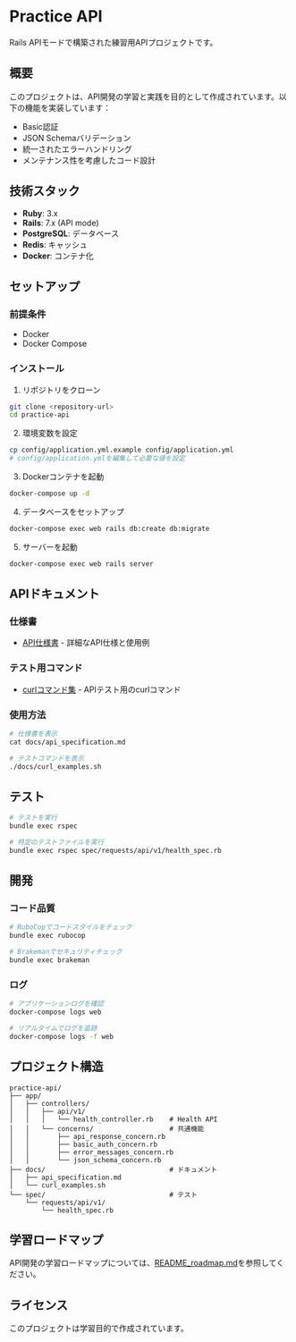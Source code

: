 # Practice API

Rails APIモードで構築された練習用APIプロジェクトです。

## 概要

このプロジェクトは、API開発の学習と実践を目的として作成されています。以下の機能を実装しています：

- Basic認証
- JSON Schemaバリデーション
- 統一されたエラーハンドリング
- メンテナンス性を考慮したコード設計

## 技術スタック

- **Ruby**: 3.x
- **Rails**: 7.x (API mode)
- **PostgreSQL**: データベース
- **Redis**: キャッシュ
- **Docker**: コンテナ化

## セットアップ

### 前提条件
- Docker
- Docker Compose

### インストール

1. リポジトリをクローン
```bash
git clone <repository-url>
cd practice-api
```

2. 環境変数を設定
```bash
cp config/application.yml.example config/application.yml
# config/application.ymlを編集して必要な値を設定
```

3. Dockerコンテナを起動
```bash
docker-compose up -d
```

4. データベースをセットアップ
```bash
docker-compose exec web rails db:create db:migrate
```

5. サーバーを起動
```bash
docker-compose exec web rails server
```

## APIドキュメント

### 仕様書
- [API仕様書](docs/api_specification.md) - 詳細なAPI仕様と使用例

### テスト用コマンド
- [curlコマンド集](docs/curl_examples.sh) - APIテスト用のcurlコマンド

### 使用方法
```bash
# 仕様書を表示
cat docs/api_specification.md

# テストコマンドを表示
./docs/curl_examples.sh
```

## テスト

```bash
# テストを実行
bundle exec rspec

# 特定のテストファイルを実行
bundle exec rspec spec/requests/api/v1/health_spec.rb
```

## 開発

### コード品質
```bash
# RuboCopでコードスタイルをチェック
bundle exec rubocop

# Brakemanでセキュリティチェック
bundle exec brakeman
```

### ログ
```bash
# アプリケーションログを確認
docker-compose logs web

# リアルタイムでログを追跡
docker-compose logs -f web
```

## プロジェクト構造

```
practice-api/
├── app/
│   ├── controllers/
│   │   ├── api/v1/
│   │   │   └── health_controller.rb    # Health API
│   │   └── concerns/                   # 共通機能
│   │       ├── api_response_concern.rb
│   │       ├── basic_auth_concern.rb
│   │       ├── error_messages_concern.rb
│   │       └── json_schema_concern.rb
├── docs/                               # ドキュメント
│   ├── api_specification.md
│   └── curl_examples.sh
└── spec/                               # テスト
    └── requests/api/v1/
        └── health_spec.rb
```

## 学習ロードマップ

API開発の学習ロードマップについては、[README_roadmap.md](README_roadmap.md)を参照してください。

## ライセンス

このプロジェクトは学習目的で作成されています。
